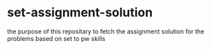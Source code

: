 # set-assignment-solution
the purpose of this repositary to fetch the assignment solution for the problems based on set to pw skills
